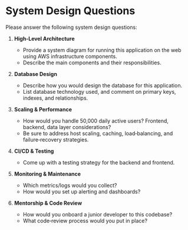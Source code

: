 # System Design Questions

Please answer the following system design questions:

1. **High‑Level Architecture**
   - Provide a system diagram for running this application on the web using AWS infrastructure components.
   - Describe the main components and their responsibilities.

2. **Database Design**
   - Describe how you would design the database for this application.
   - List database technology used, and comment on primary keys, indexes, and relationships.

3. **Scaling & Performance**
   - How would you handle 50,000 daily active users? Frontend, backend, data layer considerations?
   - Be sure to address host scaling, caching, load‑balancing, and failure‑recovery strategies.

4. **CI/CD & Testing**
   - Come up with a testing strategy for the backend and frontend.

5. **Monitoring & Maintenance**
   - Which metrics/logs would you collect?
   - How would you set up alerting and dashboards?

6. **Mentorship & Code Review**
   - How would you onboard a junior developer to this codebase?
   - What code‑review process would you put in place?

